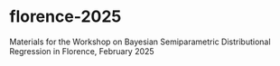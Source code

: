 # florence-2025
Materials for the Workshop on Bayesian Semiparametric Distributional Regression in Florence, February 2025
